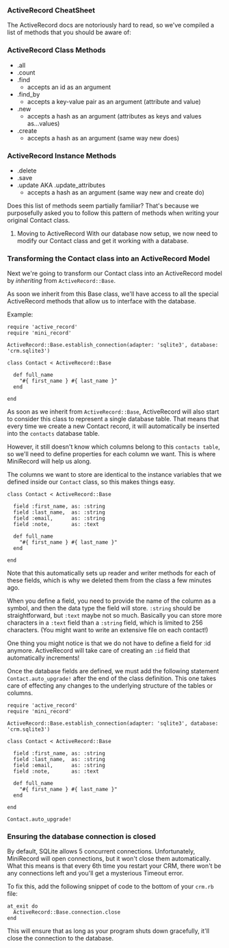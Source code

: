 ### ActiveRecord CheatSheet
The ActiveRecord docs are notoriously hard to read, so we've compiled a list of methods that you should be aware of:

### ActiveRecord Class Methods
- .all
- .count
- .find
  - accepts an id as an argument
- .find_by
  - accepts a key-value pair as an argument (attribute and value)
- .new
  - accepts a hash as an argument (attributes as keys and values as...values)
- .create
  - accepts a hash as an argument (same way new does)

### ActiveRecord Instance Methods
- .delete
- .save
- .update AKA .update_attributes
  - accepts a hash as an argument (same way new and create do)

Does this list of methods seem partially familiar? That's because we purposefully asked you to follow this pattern of methods when writing your original Contact class.

1.  Moving to ActiveRecord
With our database now setup, we now need to modify our Contact class and get it working with a database.

### Transforming the Contact class into an ActiveRecord Model
Next we're going to transform our Contact class into an ActiveRecord model by *inheriting* from ```ActiveRecord::Base```.

As soon we inherit from this Base class, we'll have access to all the special ActiveRecord methods that allow us to interface with the database.

Example:

```
require 'active_record'
require 'mini_record'

ActiveRecord::Base.establish_connection(adapter: 'sqlite3', database: 'crm.sqlite3')

class Contact < ActiveRecord::Base

  def full_name
    "#{ first_name } #{ last_name }"
  end

end
```

As soon as we inherit from ```ActiveRecord::Base```, ActiveRecord will also start to consider this class to represent a single database table. That means that every time we create a new Contact record, it will automatically be inserted into the ```contacts``` database table.

However, it still doesn't know which columns belong to this ```contacts table```, so we'll need to define properties for each column we want. This is where MiniRecord will help us along.

The columns we want to store are identical to the instance variables that we defined inside our ```Contact``` class, so this makes things easy.

```
class Contact < ActiveRecord::Base

  field :first_name, as: :string
  field :last_name,  as: :string
  field :email,      as: :string
  field :note,       as: :text

  def full_name
    "#{ first_name } #{ last_name }"
  end

end
```

Note that this automatically sets up reader and writer methods for each of these fields, which is why we deleted them from the class a few minutes ago.

When you define a field, you need to provide the name of the column as a symbol, and then the data type the field will store. ```:string``` should be straightforward, but ```:text``` maybe not so much. Basically you can store more characters in a ```:text``` field than a ```:string``` field, which is limited to 256 characters. (You might want to write an extensive file on each contact!)

One thing you might notice is that we do not have to define a field for :id anymore. ActiveRecord will take care of creating an ```:id``` field that automatically increments!

Once the database fields are defined, we must add the following statement ```Contact.auto_upgrade!``` after the end of the class definition. This one takes care of effecting any changes to the underlying structure of the tables or columns.

```
require 'active_record'
require 'mini_record'

ActiveRecord::Base.establish_connection(adapter: 'sqlite3', database: 'crm.sqlite3')

class Contact < ActiveRecord::Base

  field :first_name, as: :string
  field :last_name,  as: :string
  field :email,      as: :string
  field :note,       as: :text

  def full_name
    "#{ first_name } #{ last_name }"
  end

end

Contact.auto_upgrade!
```

### Ensuring the database connection is closed
By default, SQLite allows 5 concurrent connections. Unfortunately, MiniRecord will open connections, but it won't close them automatically. What this means is that every 6th time you restart your CRM, there won't be any connections left and you'll get a mysterious Timeout error.

To fix this, add the following snippet of code to the bottom of your ```crm.rb``` file:

```
at_exit do
  ActiveRecord::Base.connection.close
end
```

This will ensure that as long as your program shuts down gracefully, it'll close the connection to the database.
